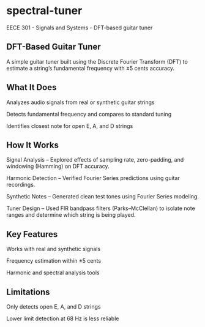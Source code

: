 # spectral-tuner
EECE 301 - Signals and Systems - DFT-based guitar tuner

## DFT-Based Guitar Tuner
A simple guitar tuner built using the Discrete Fourier Transform (DFT) to estimate a string’s fundamental frequency with ±5 cents accuracy.

## What It Does
Analyzes audio signals from real or synthetic guitar strings

Detects fundamental frequency and compares to standard tuning

Identifies closest note for open E, A, and D strings

## How It Works
Signal Analysis – Explored effects of sampling rate, zero-padding, and windowing (Hamming) on DFT accuracy.

Harmonic Detection – Verified Fourier Series predictions using guitar recordings.

Synthetic Notes – Generated clean test tones using Fourier Series modeling.

Tuner Design – Used FIR bandpass filters (Parks–McClellan) to isolate note ranges and determine which string is being played.

## Key Features
Works with real and synthetic signals

Frequency estimation within ±5 cents

Harmonic and spectral analysis tools

## Limitations
Only detects open E, A, and D strings

Lower limit detection at 68 Hz is less reliable

 
